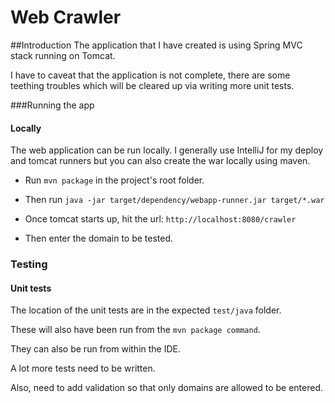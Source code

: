 Web Crawler
===========

##Introduction
The application that I have created is using Spring MVC stack running on Tomcat.

I have to caveat that the application is not complete, there are some teething troubles which will be cleared up via writing more unit tests.

###Running the app

#### Locally
The web application can be run locally. I generally use IntelliJ for my deploy and tomcat runners but you can also create the war locally using maven.

- Run `mvn package` in the project's root folder.

- Then run
  `java -jar target/dependency/webapp-runner.jar target/*.war`

- Once tomcat starts up, hit the url:
  `http://localhost:8080/crawler`

- Then enter the domain to be tested.


### Testing

#### Unit tests
The location of the unit tests are in the expected `test/java` folder.

These will also have been run from the `mvn package command`.

They can also be run from within the IDE.

A lot more tests need to be written.

Also, need to add validation so that only domains are allowed to be entered.




